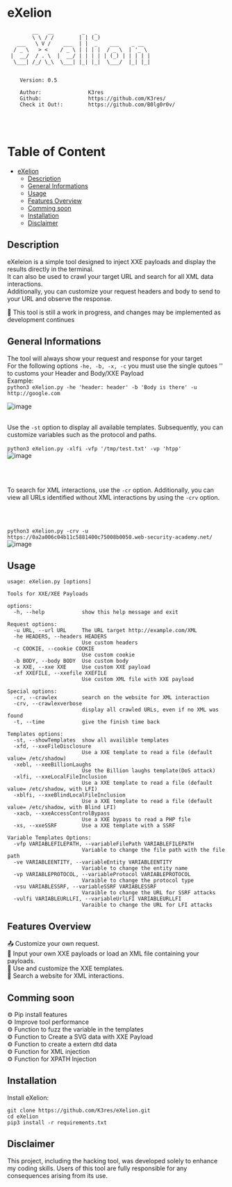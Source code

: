 # eXelion

```
        __   __         _   _                 
        \ \ / /        | | (_)                
   ___   \ V /    ___  | |  _    ___    _ __  
  / _ \   > <    / _ \ | | | |  / _ \  | '_ \ 
 |  __/  / . \  |  __/ | | | | | (_) | | | | |
  \___| /_/ \_\  \___| |_| |_|  \___/  |_| |_|
                      
    
    Version: 0.5 
            
    Author:               K3res
    Github:               https://github.com/K3res/
    Check it Out!:        https://github.com/B0lg0r0v/     
                    

```
<br/>

# Table of Content
- [eXelion](#eXelion)
  * [Description](#Description)
  * [General Informations](#GeneralInformations)
  * [Usage](#Usage)
  * [Features Overview](#FeaturesOverviewt)
  * [Comming soon](#Commingsoon)
  * [Installation](#Installation)
  * [Disclaimer](#Disclaimer)


## Description

eXeleion is a simple tool designed to inject XXE payloads and display the results directly in the terminal.</br>
It can also be used to crawl your target URL and search for all XML data interactions.</br>
Additionally, you can customize your request headers and body to send to your URL and observe the response.</br>

🔧 This tool is still a work in progress, and changes may be implemented as development continues</br>


## General Informations
The tool will always show your request and response for your target </br>
For the following options `-he, -b, -x, -c` you must use the single qutoes '' to customs your Header and Body/XXE Payload </br>
Example:</br>
`python3 eXelion.py -he 'header: header' -b 'Body is there' -u http://google.com`</br>

![image](https://github.com/user-attachments/assets/41ba3704-21fb-4f40-8296-746791cc7700)
</br>
</br>



Use the `-st` option to display all available templates. Subsequently, you can customize variables such as the protocol and paths.</br>
</br>
`python3 eXelion.py -xlfi -vfp '/tmp/test.txt' -vp 'htpp'`</br>
![image](https://github.com/user-attachments/assets/2a1afa5b-08c1-4c53-a076-1f989a69b119)

</br>
</br>

To search for XML interactions, use the `-cr` option. Additionally, you can view all URLs identified without XML interactions by using the `-crv` option.</br>
</br>

</br>

`python3 eXelion.py -crv -u https://0a2a006c04b11c5881400c75008b0050.web-security-academy.net/`</br>
![image](https://github.com/user-attachments/assets/00027aee-9f79-4597-b88a-29fceaea3c1d)



## Usage
```
usage: eXelion.py [options]

Tools for XXE/XEE Payloads

options:
  -h, --help            show this help message and exit

Request options:
  -u URL, --url URL     The URL target http://example.com/XML
  -he HEADERS, --headers HEADERS
                        Use custom headers
  -c COOKIE, --cookie COOKIE
                        Use custom cookie
  -b BODY, --body BODY  Use custom body
  -x XXE, --xxe XXE     Use custom XXE payload
  -xf XXEFILE, --xxefile XXEFILE
                        Use custom XML file with XXE payload

Special options:
  -cr, --crawlex        search on the website for XML interaction
  -crv, --crawlexverbose
                        display all crawled URLs, even if no XML was found
  -t, --time            give the finish time back

Templates options:
  -st, --showTemplates  show all availible templates
  -xfd, --xxeFileDisclosure
                        Use a XXE template to read a file (default value= /etc/shadow)
  -xebl, --xeeBillionLaughs
                        Use the Billion laughs template(DoS attack)
  -xlfi, --xxeLocalFileInclusion
                        Use a XXE template to read a file (default value= /etc/shadow, with LFI)
  -xblfi, --xxeBlindLocalFileInclusion
                        Use a XXE template to read a file (default value= /etc/shadow, with Blind LFI)
  -xacb, --xxeAccessControlBypass
                        Use a XXE bypass to read a PHP file
  -xs, --xxeSSRF        Use a XXE template with a SSRF

Variable Templates Options:
  -vfp VARIABLEFILEPATH, --variableFilePath VARIABLEFILEPATH
                        Variable to change the file path with the file path
  -ve VARIABLEENTITY, --variableEntity VARIABLEENTITY
                        Variable to change the entity name
  -vp VARIABLEPROTOCOL, --variableProtocol VARIABLEPROTOCOL
                        Varaible to change the protocol type
  -vsu VARIABLESSRF, --variableSSRF VARIABLESSRF
                        Varaible to change the URL for SSRF attacks
  -vulfi VARIABLEURLLFI, --variableUrlLFI VARIABLEURLLFI
                        Varaible to change the URL for LFI attacks
 ```                                                                      

## Features Overview
📤 Customize your own request.</br>
📑 Input your own XXE payloads or load an XML file containing your payloads.</br>
📝 Use and customize the XXE templates.</br>
🔎 Search a website for XML interactions.</br>
 

## Comming soon
⚙️ Pip install features</br>
⚙️ Improve tool performance</br>
⚙️ Function to fuzz the variable in the templates</br>
⚙️ Function to Create a SVG data with XXE Payload</br>
⚙️ Function to create a extern dtd data</br>
⚙️ Function for XML injection</br>
⚙️ Function for XPATH Injection</br>



## Installation

Install eXelion:

```install
git clone https://github.com/K3res/eXelion.git
cd eXelion
pip3 install -r requirements.txt
```



## Disclaimer
This project, including the hacking tool, was developed solely to enhance my coding skills. Users of this tool are fully responsible for any consequences arising from its use.
